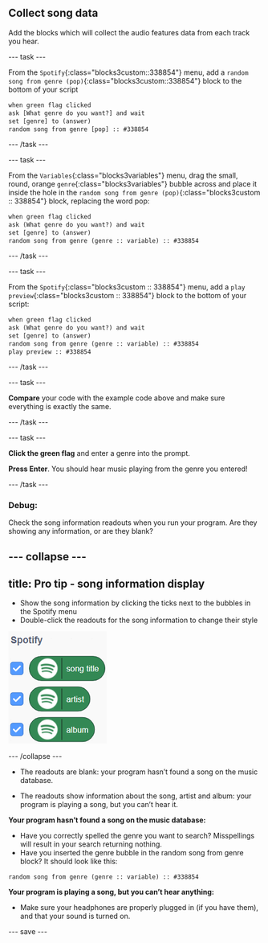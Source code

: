 ## Collect song data

Add the blocks which will collect the audio features data from each track you hear. 

--- task ---

From the `Spotify`{:class="blocks3custom::338854"} menu, add a `random song from genre (pop)`{:class="blocks3custom::338854"} block to the bottom of your script

```blocks3
when green flag clicked
ask [What genre do you want?] and wait
set [genre] to (answer)
random song from genre [pop] :: #338854
```

--- /task ---

--- task ---

From the `Variables`{:class="blocks3variables"} menu, drag the small, round, orange `genre`{:class="blocks3variables"} bubble across and place it inside the hole in the `random song from genre (pop)`{:class="blocks3custom :: 338854"} block, replacing the word pop:

```blocks3
when green flag clicked
ask (What genre do you want?) and wait
set [genre] to (answer)
random song from genre (genre :: variable) :: #338854
```

--- /task ---

--- task ---

From the `Spotify`{:class="blocks3custom :: 338854"} menu, add a `play preview`{:class="blocks3custom :: 338854"} block to the bottom of your script:

```blocks3
when green flag clicked
ask (What genre do you want?) and wait
set [genre] to (answer)
random song from genre (genre :: variable) :: #338854
play preview :: #338854
```
--- /task ---

--- task ---

**Compare** your code with the example code above and make sure everything is exactly the same.

--- /task ---

--- task ---

**Click the green flag** and enter a genre into the prompt. 

**Press Enter**. You should hear music playing from the genre you entered!

--- /task ---

### Debug:

Check the song information readouts when you run your program. Are they showing any information, or are they blank?

--- collapse ---
---
title: Pro tip - song information display
---

+ Show the song information by clicking the ticks next to the bubbles in the Spotify menu
+ Double-click the readouts for the song information to change their style

![Image showing several green bubble Scratch inserts which read song title, artist and album ](images/spotify_bubbles.png)

--- /collapse ---

+ The readouts are blank: your program hasn’t found a song on the music database.

+ The readouts show information about the song, artist and album: your program is playing a song, but you can’t hear it.
 
**Your program hasn’t found a song on the music database:** 
+ Have you correctly spelled the genre you want to search? Misspellings will result in your search returning nothing.
+ Have you inserted the genre bubble in the random song from genre block? It should look like this: 

```blocks3
random song from genre (genre :: variable) :: #338854
```

**Your program is playing a song, but you can’t hear anything:**
+ Make sure your headphones are properly plugged in (if you have them), and that your sound is turned on.


--- save ---
